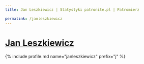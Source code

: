 ```yaml
---
title: Jan Leszkiewicz | Statystyki patronite.pl | Patromierz

permalink: /janleszkiewicz
---
```


# [Jan Leszkiewicz](https://patronite.pl/janleszkiewicz)

{% include profile.md name="janleszkiewicz" prefix="j" %}

